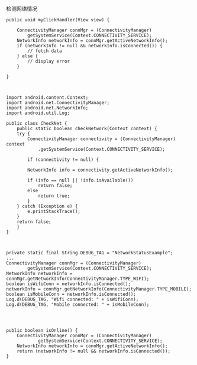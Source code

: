 检测网络情况	
	
	
	public void myClickHandler(View view) {
	  
	    ConnectivityManager connMgr = (ConnectivityManager) 
	        getSystemService(Context.CONNECTIVITY_SERVICE);
	    NetworkInfo networkInfo = connMgr.getActiveNetworkInfo();
	    if (networkInfo != null && networkInfo.isConnected()) {
	        // fetch data
	    } else {
	        // display error
	    }
	    
	}
	
	
			
	import android.content.Context;
	import android.net.ConnectivityManager;
	import android.net.NetworkInfo;
	import android.util.Log;
	
	public class CheckNet {
	    public static boolean checkNetwork(Context context) {
		try {
		    ConnectivityManager connectivity = (ConnectivityManager) context
			    .getSystemService(Context.CONNECTIVITY_SERVICE);
	
		    if (connectivity != null) {
	
			NetworkInfo info = connectivity.getActiveNetworkInfo();
	
			if (info == null || !info.isAvailable())
			    return false;
			else
			    return true;
		    }
		} catch (Exception e) {
		    e.printStackTrace();
		}
		return false;
	    }
	}



	private static final String DEBUG_TAG = "NetworkStatusExample";
	...      
	ConnectivityManager connMgr = (ConnectivityManager) 
	        getSystemService(Context.CONNECTIVITY_SERVICE);
	NetworkInfo networkInfo = connMgr.getNetworkInfo(ConnectivityManager.TYPE_WIFI); 
	boolean isWifiConn = networkInfo.isConnected();
	networkInfo = connMgr.getNetworkInfo(ConnectivityManager.TYPE_MOBILE);
	boolean isMobileConn = networkInfo.isConnected();
	Log.d(DEBUG_TAG, "Wifi connected: " + isWifiConn);
	Log.d(DEBUG_TAG, "Mobile connected: " + isMobileConn);
	
	
	
	
	public boolean isOnline() {
	    ConnectivityManager connMgr = (ConnectivityManager) 
	            getSystemService(Context.CONNECTIVITY_SERVICE);
	    NetworkInfo networkInfo = connMgr.getActiveNetworkInfo();
	    return (networkInfo != null && networkInfo.isConnected());
	}  